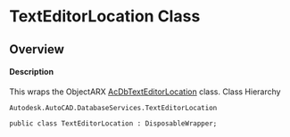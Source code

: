 # TextEditorLocation Class

## Overview

#### Description
This wraps the ObjectARX [AcDbTextEditorLocation](AcDbTextEditorLocation.md) class.
Class Hierarchy
```text
Autodesk.AutoCAD.DatabaseServices.TextEditorLocation
```

```text
public class TextEditorLocation : DisposableWrapper;
```